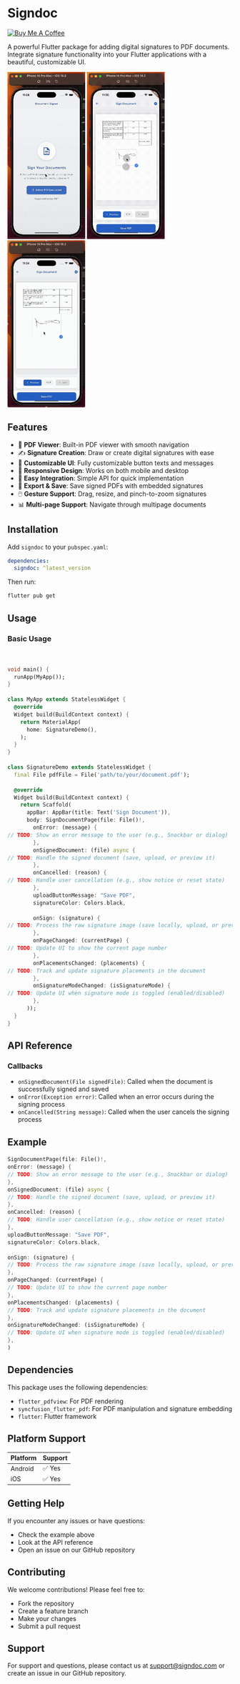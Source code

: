 # Signdoc                
<a href="https://www.buymeacoffee.com/gharbiriady" target="_blank"><img src="https://cdn.buymeacoffee.com/buttons/v2/default-yellow.png" alt="Buy Me A Coffee" style="height: 60px !important;width: 217px !important;" ></a>

A powerful Flutter package for adding digital signatures to PDF documents. Integrate signature functionality into your Flutter applications with a beautiful, customizable UI.

<img src="https://raw.githubusercontent.com/RiadhG-Hub/signdoc/main/example/demo.gif" width="174" height="374" alt="Demo Animation 1" />
<img src="https://raw.githubusercontent.com/RiadhG-Hub/signdoc/main/example/demo2.gif" width="174" height="374" alt="Demo Animation 2" />
<img src="https://raw.githubusercontent.com/RiadhG-Hub/signdoc/main/example/demo3.gif" width="174" height="374" alt="Demo Animation 3" />




## Features

- 📄 **PDF Viewer**: Built-in PDF viewer with smooth navigation
- ✍️ **Signature Creation**: Draw or create digital signatures with ease
- 🎨 **Customizable UI**: Fully customizable button texts and messages
- 📱 **Responsive Design**: Works on both mobile and desktop
- 🔧 **Easy Integration**: Simple API for quick implementation
- 💾 **Export & Save**: Save signed PDFs with embedded signatures
- 🖱️ **Gesture Support**: Drag, resize, and pinch-to-zoom signatures
- 📊 **Multi-page Support**: Navigate through multipage documents

## Installation

Add `signdoc` to your `pubspec.yaml`:

```yaml
dependencies:
  signdoc: ^latest_version
```

Then run:

```bash
flutter pub get
```

## Usage

### Basic Usage

```dart


void main() {
  runApp(MyApp());
}

class MyApp extends StatelessWidget {
  @override
  Widget build(BuildContext context) {
    return MaterialApp(
      home: SignatureDemo(),
    );
  }
}

class SignatureDemo extends StatelessWidget {
  final File pdfFile = File('path/to/your/document.pdf');

  @override
  Widget build(BuildContext context) {
    return Scaffold(
      appBar: AppBar(title: Text('Sign Document')),
      body: SignDocumentPage(file: File()!,
        onError: (message) {
// TODO: Show an error message to the user (e.g., Snackbar or dialog)
        },
        onSignedDocument: (file) async {
// TODO: Handle the signed document (save, upload, or preview it)
        },
        onCancelled: (reason) {
// TODO: Handle user cancellation (e.g., show notice or reset state)
        },
        uploadButtonMessage: "Save PDF",
        signatureColor: Colors.black,

        onSign: (signature) {
// TODO: Process the raw signature image (save locally, upload, or preview)
        },
        onPageChanged: (currentPage) {
// TODO: Update UI to show the current page number
        },
        onPlacementsChanged: (placements) {
// TODO: Track and update signature placements in the document
        },
        onSignatureModeChanged: (isSignatureMode) {
// TODO: Update UI when signature mode is toggled (enabled/disabled)
        },
      ));
  }
}
```



## API Reference



### Callbacks

- `onSignedDocument(File signedFile)`: Called when the document is successfully signed and saved
- `onError(Exception error)`: Called when an error occurs during the signing process
- `onCancelled(String message)`: Called when the user cancels the signing process

## Example

```dart
SignDocumentPage(file: File()!,
onError: (message) {
// TODO: Show an error message to the user (e.g., Snackbar or dialog)
},
onSignedDocument: (file) async {
// TODO: Handle the signed document (save, upload, or preview it)
},
onCancelled: (reason) {
// TODO: Handle user cancellation (e.g., show notice or reset state)
},
uploadButtonMessage: "Save PDF",
signatureColor: Colors.black,

onSign: (signature) {
// TODO: Process the raw signature image (save locally, upload, or preview)
},
onPageChanged: (currentPage) {
// TODO: Update UI to show the current page number
},
onPlacementsChanged: (placements) {
// TODO: Track and update signature placements in the document
},
onSignatureModeChanged: (isSignatureMode) {
// TODO: Update UI when signature mode is toggled (enabled/disabled)
},
)

```

## Dependencies

This package uses the following dependencies:

- `flutter_pdfview`: For PDF rendering
- `syncfusion_flutter_pdf`: For PDF manipulation and signature embedding
- `flutter`: Flutter framework

## Platform Support

| Platform | Support |
|----------|---------|
| Android  | ✅ Yes   |
| iOS      | ✅ Yes   |


## Getting Help

If you encounter any issues or have questions:

- Check the example above
- Look at the API reference
- Open an issue on our GitHub repository

## Contributing

We welcome contributions! Please feel free to:

- Fork the repository
- Create a feature branch
- Make your changes
- Submit a pull request




## Support

For support and questions, please contact us at support@signdoc.com or create an issue in our GitHub repository.